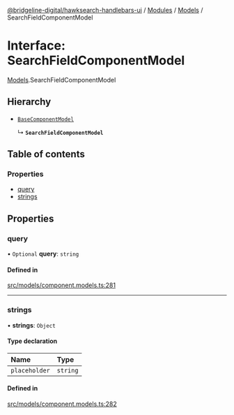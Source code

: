 [@bridgeline-digital/hawksearch-handlebars-ui](../README.md) / [Modules](../modules.md) / [Models](../modules/Models.md) / SearchFieldComponentModel

# Interface: SearchFieldComponentModel

[Models](../modules/Models.md).SearchFieldComponentModel

## Hierarchy

- [`BaseComponentModel`](Models.BaseComponentModel.md)

  ↳ **`SearchFieldComponentModel`**

## Table of contents

### Properties

- [query](Models.SearchFieldComponentModel.md#query)
- [strings](Models.SearchFieldComponentModel.md#strings)

## Properties

### query

• `Optional` **query**: `string`

#### Defined in

[src/models/component.models.ts:281](https://bitbucket.org/bridgelinedigital/frontend-handlebars-ui/src/db3ebfe/src/models/component.models.ts#lines-281)

___

### strings

• **strings**: `Object`

#### Type declaration

| Name | Type |
| :------ | :------ |
| `placeholder` | `string` |

#### Defined in

[src/models/component.models.ts:282](https://bitbucket.org/bridgelinedigital/frontend-handlebars-ui/src/db3ebfe/src/models/component.models.ts#lines-282)
